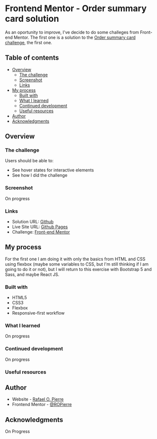 # Frontend Mentor - Order summary card solution

As an oportunity to improve, I've decide to do some challeges from Front-end Mentor. The first one is a solution to the [Order summary card challenge](https://www.frontendmentor.io/challenges/order-summary-component-QlPmajDUj), the first one. 

## Table of contents

- [Overview](#overview)
  - [The challenge](#the-challenge)
  - [Screenshot](#screenshot)
  - [Links](#links)
- [My process](#my-process)
  - [Built with](#built-with)
  - [What I learned](#what-i-learned)
  - [Continued development](#continued-development)
  - [Useful resources](#useful-resources)
- [Author](#author)
- [Acknowledgments](#acknowledgments)

## Overview

### The challenge

Users should be able to:

- See hover states for interactive elements
- See how I did the challenge

### Screenshot

On progress

### Links

- Solution URL: [Github](https://your-solution-url.com)
- Live Site URL: [Github Pages](https://your-live-site-url.com)
- Challenge: [Front-end Mentor](https://www.frontendmentor.io/challenges/order-summary-component-QlPmajDUj)

## My process

For the first one I am doing it with only the basics from HTML and CSS using flexbox (maybe some variables to CSS, but I'm still thinking if I am going to do it or not), but I will return to this exercise with Bootstrap 5 and Sass, and maybe React JS. 

### Built with

- HTML5
- CSS3
- Flexbox
- Responsive-first workflow

### What I learned

On progress

### Continued development

On progress

### Useful resources


## Author

- Website - [Rafael O. Pierre](https://github.com/ROPierre/Front-end_mentor_01)
- Frontend Mentor - [@ROPierre](https://www.frontendmentor.io/profile/ROPierre)

## Acknowledgments

On Progress